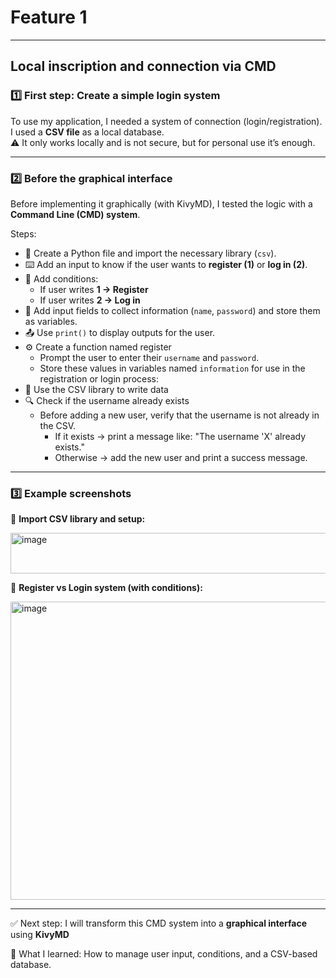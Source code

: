 # Feature 1

---

## Local inscription and connection via CMD

### 1️⃣ First step: Create a simple login system
To use my application, I needed a system of connection (login/registration).  
I used a **CSV file** as a local database.  
⚠️ It only works locally and is not secure, but for personal use it’s enough.

---

### 2️⃣ Before the graphical interface
Before implementing it graphically (with KivyMD), I tested the logic with a **Command Line (CMD) system**.

Steps:
- 📂 Create a Python file and import the necessary library (`csv`).
- ⌨️ Add an input to know if the user wants to **register (1)** or **log in (2)**.
- 🔄 Add conditions:  
  - If user writes **1 → Register**  
  - If user writes **2 → Log in**
- 📝 Add input fields to collect information (`name`, `password`) and store them as variables.
- 📤 Use `print()` to display outputs for the user.
- ⚙️ Create a function named register
  - Prompt the user to enter their `username` and `password`.
  - Store these values in variables named `information` for use in the registration or login process:
- 💾 Use the CSV library to write data
- 🔍 Check if the username already exists
  - Before adding a new user, verify that the username is not already in the CSV.
    - If it exists → print a message like: "The username 'X' already exists."
    - Otherwise → add the new user and print a success message.






---

### 3️⃣ Example screenshots

📌 **Import CSV library and setup:**

<img width="1247" height="65" alt="image" src="https://github.com/user-attachments/assets/088b1903-8daf-4ea8-8325-72578d2aca37" />

📌 **Register vs Login system (with conditions):**

<img width="1248" height="477" alt="image" src="https://github.com/user-attachments/assets/00c9716d-b9b7-4a5b-bc82-12f09ce832dd" />

---

✅ Next step: I will transform this CMD system into a **graphical interface** using **KivyMD**

📘 What I learned: How to manage user input, conditions, and a CSV-based database.

